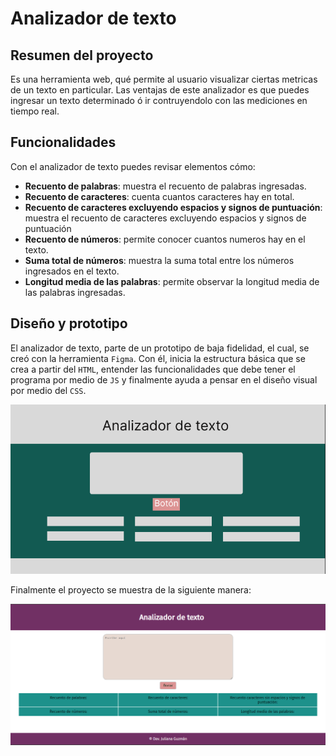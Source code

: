 # Analizador de texto

## Resumen del proyecto

Es una herramienta web, qué permite al usuario visualizar ciertas metricas de un texto en particular. Las ventajas de este analizador es que puedes ingresar un texto determinado ó ir contruyendolo con las mediciones en tiempo real.


## Funcionalidades

Con el analizador de texto puedes revisar elementos cómo:

  - **Recuento de palabras**: muestra el recuento de palabras ingresadas.
  - **Recuento de caracteres**: cuenta cuantos caracteres hay en total.
  - **Recuento de caracteres excluyendo espacios y signos de puntuación**: muestra el recuento de caracteres excluyendo espacios y signos de puntuación
  - **Recuento de números**: permite conocer cuantos numeros hay en el texto.
  - **Suma total de números**: muestra la suma total entre los números ingresados en el texto.
  - **Longitud media de las palabras**: permite observar la longitud media de las palabras ingresadas.

## Diseño y prototipo
  
El analizador de texto, parte de un prototipo de baja fidelidad, el cual, se creó con la herramienta `Figma`. Con él, inicia la estructura básica que se crea a partir del `HTML`, entender las funcionalidades que debe tener el programa por medio de `JS` y finalmente ayuda a pensar en el diseño visual por medio del `CSS`.

![Prototipo de baja fidelidad](text-Analyzer.png)

Finalmente el proyecto se muestra de la siguiente manera:

![Implementación final](web-Text-Analyzer.png)
